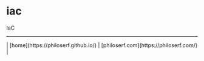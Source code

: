 # iac

IaC

<hr>
| [home](https://philoserf.github.io/) | [philoserf.com](https://philoserf.com/) |
